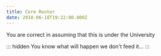 ```yaml
---
title: Core Router
date: 2018-06-18T19:22:00.000Z
---
```


You are correct in assuming that this is under the University

::: hidden
You know what will happen we don't feed it...
:::